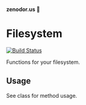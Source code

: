 **zenodor.us 🔩**

# Filesystem

[![Build Status](https://travis-ci.org/zenodorus-tools/zenodorus-filesystem.svg?branch=master)](https://travis-ci.org/zenodorus-tools/zenodorus-filesystem)

Functions for your filesystem.

## Usage

See class for method usage.